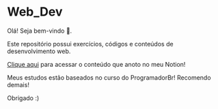 # Web_Dev

Olá! Seja bem-vindo 🥳.

Este repositório possui exercícios, códigos e conteúdos de desenvolvimento web.

<a href="https://subdued-process-2ab.notion.site/web_dev-ab749d6f34a04e689299e057e3f27682">Clique aqui</a> para acessar o conteúdo que anoto no meu Notion!

Meus estudos estão baseados no curso do ProgramadorBr! Recomendo demais!

Obrigado :)
